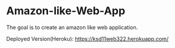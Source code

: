 # Amazon-like-Web-App
The goal is to create an amazon like web application.

Deployed Version(Heroku): https://ksd11web322.herokuapp.com/
